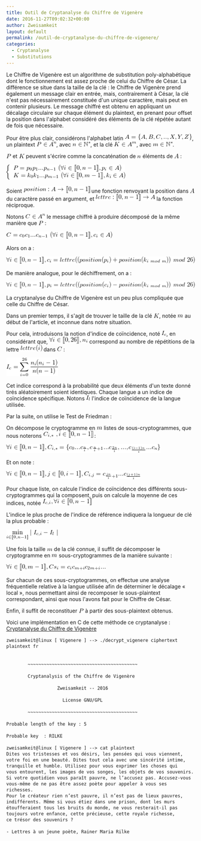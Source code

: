 ```yaml
---
title: Outil de Cryptanalyse du Chiffre de Vigenère
date: 2016-11-27T09:02:32+00:00
author: Zweisamkeit
layout: default
permalink: /outil-de-cryptanalyse-du-chiffre-de-vigenere/
categories:
  - Cryptanalyse
  - Substitutions
---
```

Le Chiffre de Vigenère est un algorithme de substitution poly-alphabétique dont le fonctionnement est assez proche de celui du Chiffre de César. La différence se situe dans la taille de la clé : le Chiffre de Vigenère prend également un message clair en entrée, mais, contrairement à César, la clé n'est pas nécessairement constituée d'un unique caractère, mais peut en contenir plusieurs. Le message chiffré est obtenu en appliquant un décalage circulaire sur chaque élément du plaintext, en prenant pour offset la position dans l'alphabet considéré des éléments de la clé répétée autant de fois que nécessaire.

Pour être plus clair, considérons l'alphabet latin ![](/img/dd223e2a4864e4d16d07e7d5ce8b847a.png)<!--  A = \{A,B,C,..,X,Y,Z\}  -->, un plaintext ![](/img/59844d1e66b4b4f7b185b5b937f27147.png)<!-- P \in A^n -->, avec ![](/img/2248b88d5dbc03c00fd16b6b03e93afe.png)<!-- n \in \mathbb{N}^* -->, et la clé ![](/img/c8008694fe9d76b5d6ffe0424fcdfd6e.png)<!-- K \in A^m -->, avec ![](/img/6c22b5a2a4c40cc855076cbc0231628c.png)<!-- m \in \mathbb{N}^* -->.

![](/img/d49ed4717c59f4d7eb7d94c46c5a0054.png)<!-- P --> et ![](/img/08f06271caa863a48e43931ac3a59d4b.png)<!-- K --> peuvent s'écrire comme la concaténation de ![](/img/b2f6e69e011c2b31a664012f56b65cfe.png)<!-- n --> éléments de ![](/img/1947923bdd0b133dc1b35e120e8ff9f8.png)<!-- A --> :

![](/img/22589955ac4076d35ed51344658394cc.png)<!-- \left\{\begin{array}{l}P = p_0p_1...p_{n-1}\ (\forall i \in [\![0,n-1]\!], p_i \in A) \\K = k_0k_1...p_{m-1}\ (\forall i \in [\![0,m-1]\!], k_i \in A)\end{array}\right. -->

Soient ![](/img/95890ff6ae3f1bc0627abf094b59fad0.png)<!--  position : A \rightarrow [\![0,n-1]\!] --> une fonction renvoyant la position dans ![](/img/1947923bdd0b133dc1b35e120e8ff9f8.png)<!-- A --> du caractère passé en argument, et ![](/img/ab0c5e0f9315878920a9524b9de05a53.png)<!--  lettre : [\![0,n-1]\!] \rightarrow A  --> la fonction réciproque.

Notons ![](/img/440a7796a601a0f5862efe28f84e376a.png)<!--  C\in A^n --> le message chiffré à produire décomposé de la même manière que ![](/img/234f3927f14ca75a9a013f64279affe3.png)<!--  P  --> :

![](/img/29e25030e8672fe02a54255f3f36231d.png)<!--  C = c_0c_1...c_{n-1}\ (\forall i \in [\![0,n-1]\!], c_i \in A) -->

Alors on a :

![](/img/176327b2b49e76730c34974bac4a75cb.png)<!--  \forall i \in [\![0,n-1]\!], c_i = lettre((position(p_i)+position(k_{i\ mod\ m}))\ mod\ 26) -->

De manière analogue, pour le déchiffrement, on a :

![](/img/a8cbee2ef3e47e5c86caeb6bb23fd6f6.png)<!--  \forall i \in [\![0,n-1]\!], p_i = lettre((position(c_i)-position(k_{i\ mod\ m}))\ mod\ 26) -->

La cryptanalyse du Chiffre de Vigenère est un peu plus compliquée que celle du Chiffre de César.

Dans un premier temps, il s'agit de trouver le taille de la clé ![](/img/817aa9d65d900251cd55685129c3bc61.png)<!--  K  -->, notée  ![](/img/6b20269491aea4ca25e98420c56c7828.png)<!-- m --> au début de l'article, et inconnue dans notre situation.

Pour cela, introduisons la notion d'indice de coïncidence, noté ![](/img/05e72c64027524bb4c80e2ead2a2f933.png)<!--  I_c  -->, en considérant que, ![](/img/fc5f6574574182a2a2c637f9bd3c244e.png)<!-- \forall i \in [\![0,26]\!], n_i --> correspond au nombre de répétitions de la lettre  ![](/img/cd95e102657de6b28f667568cf41d99e.png)<!-- lettre(i) --> dans ![](/img/557350dc0f9717f3378abf55ad26189b.png)<!-- C --> :

![](/img/3801f8897c16eafc8b9cf3ea51e0b36f.png)<!--  I_c=\sum\limits_{i=0}^{26} \frac{n_i(n_i-1)}{n(n-1)} -->

Cet indice correspond à la probabilité que deux éléments d'un texte donné tirés aléatoirement soient identiques. Chaque langue a un indice de coïncidence spécifique. Notons ![](/img/f69834bcc86f38710374f779504e4c83.png)<!--  I_l  --> l'indice de coïncidence de la langue utilisée.

Par la suite, on utilise le Test de Friedman :

On décompose le cryptogramme en ![](/img/6b20269491aea4ca25e98420c56c7828.png)<!-- m --> listes de sous-cryptogrammes, que nous noterons ![](/img/2833c46518208b52f87e71669c3b762b.png)<!-- C_{i,*}\ ,i\in[\![0,n-1]\!] --> :

![](/img/a263662c0978dfbdda16277053fec8c4.png)<!--  \forall i \in [\![0,n-1]\!], C_{i,*}=\{c_0...c_{\frac{n}{i}},c_{\frac{n}{i}+1}...c_{\frac{2n}{i}},...,c_{\frac{(i-1)n}{i}}...c_n\} -->

Et on note :

![](/img/581eb935ad2e7c19b72d4da459a6f578.png)<!--  \forall i \in [\![0,n-1]\!],j\in[\![0,i-1]\!] , C_{i,j}= c_{\frac{jn}{i}+1}...c_{\frac{(j+1)n}{i}} -->

Pour chaque liste, on calcule l'indice de coïncidence des différents sous-cryptogrammes qui la composent, puis on calcule la moyenne de ces indices, notée ![](/img/fa6e07259f418e7d842669fb1fb3fbdd.png)<!--  I_{c,i}, \forall i \in [\![0,n-1]\!] -->

L'indice le plus proche de l'indice de référence indiquera la longueur de clé la plus probable :

![](/img/711295daf81b6f1a749c27e4563fea48.png)<!-- \min\limits_{i\in[\![0,n-1]\!]} |\ I_{c,i}-I_l\ | -->

Une fois la taille ![](/img/ef02f95c5b0d751c08cb0934707a17a2.png)<!--  m  --> de la clé connue, il suffit de décomposer le cryptogramme en ![](/img/6b20269491aea4ca25e98420c56c7828.png)<!-- m --> sous-cryptogrammes de la manière suivante :

![](/img/15054f40efeb0820eb7fa0ee7b420ca3.png)<!--  \forall i \in [\![0,m-1]\!], Cs_{i}=c_ic_{m+i}c_{2m+i}...  -->

Sur chacun de ces sous-cryptogrammes, on effectue une analyse fréquentielle relative à la langue utilisée afin de déterminer le décalage « local », nous permettant ainsi de recomposer le sous-plaintext correspondant, ainsi que nous l'avons fait pour le Chiffre de César.

Enfin, il suffit de reconstituer ![](/img/234f3927f14ca75a9a013f64279affe3.png)<!--  P  --> à partir des sous-plaintext obtenus.

Voici une implémentation en C de cette méthode ce cryptanalyse : [Cryptanalyse du Chiffre de Vigenère](https://github.com/zweisamkeit/Security/tree/master/Cryptanalysis/Vigenere)
```
zweisamkeit@linux [ Vigenere ] --> ./decrypt_vigenere ciphertext plaintext fr


		~~~~~~~~~~~~~~~~~~~~~~~~~~~~~~~~~~~~~~~~~

		Cryptanalysis of the Chiffre de Vigenère

		           Zweisamkeit -- 2016

		             License GNU/GPL

		~~~~~~~~~~~~~~~~~~~~~~~~~~~~~~~~~~~~~~~~~

Probable length of the key : 5

Probable key  : RILKE

zweisamkeit@linux [ Vigenere ] --> cat plaintext 
Dites vos tristesses et vos désirs, les pensées qui vous viennent,
votre foi en une beauté. Dites tout cela avec une sincérité intime,
tranquille et humble. Utilisez pour vous exprimer les choses qui
vous entourent, les images de vos songes, les objets de vos souvenirs.
Si votre quotidien vous paraît pauvre, ne l’accusez pas. Accusez-vous
vous-même de ne pas être assez poète pour appeler à vous ses richesses.
Pour le créateur rien n’est pauvre, il n’est pas de lieux pauvres,
indifférents. Même si vous étiez dans une prison, dont les murs
étoufferaient tous les bruits du monde, ne vous resterait-il pas
toujours votre enfance, cette précieuse, cette royale richesse,
ce trésor des souvenirs ?

- Lettres à un jeune poète, Rainer Maria Rilke
```
